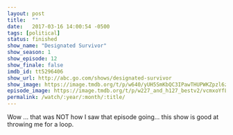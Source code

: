 ```yaml
---
layout: post
title:  ""
date:   2017-03-16 14:00:54 -0500
tags: [political]
status: finished
show_name: "Designated Survivor"
show_season: 1
show_episode: 12
show_finale: false
imdb_id: tt5296406
show_url: http://abc.go.com/shows/designated-survivor
show_image: https://image.tmdb.org/t/p/w640/yUH5SmKbQC3IPawTHUPWKZpzl6z.jpg
episode_image: https://image.tmdb.org/t/p/w227_and_h127_bestv2/vcmxoYfLs8MGW1rQQP5c3X0dyXo.jpg
permalink: /watch/:year/:month/:title/
---
```

Wow ... that was NOT how I saw that episode going... this show is good at throwing me for a loop.